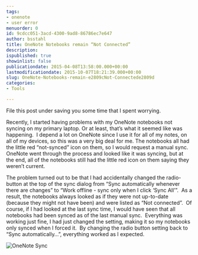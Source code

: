 ```yaml
---
tags:
- onenote
- user error
menuorder: 0
id: 9cdcc051-3acd-4300-9ad8-86786ec7e647
author: bsstahl
title: OneNote Notebooks remain “Not Connected”
description: 
ispublished: true
showinlist: false
publicationdate: 2015-04-08T13:58:00.000+00:00
lastmodificationdate: 2015-10-07T18:21:39.000+00:00
slug: OneNote-Notebooks-remain-e2809cNot-Connectede2809d
categories:
- Tools

---
```

File this post under saving you some time that I spent worrying.

Recently, I started having problems with my OneNote notebooks not syncing on my primary laptop. Or at least, that’s what it seemed like was happening.  I depend a lot on OneNote since I use it for all of my notes, on all of my devices, so this was a very big deal for me. The notebooks all had the little red “not-synced” icon on them, so I would request a manual sync.  OneNote went through the process and looked like it was syncing, but at the end, all of the notebooks still had the little red icon on them saying they weren’t current.

The problem turned out to be that I had accidentally changed the radio-button at the top of the sync dialog from “Sync automatically whenever there are changes” to “Work offline - sync only when I click ‘Sync All’”.  As a result, the notebooks always looked as if they were not up-to-date (because they might not have been) and were listed as “Not connected”.  Of course, if I had looked at the last sync time, I would have seen that all notebooks had been synced as of the last manual sync.  Everything was working just fine, I had just changed the setting, making it so my notebooks only synced when I forced it.  By changing the radio button setting back to “Sync automatically…”, everything worked as I expected.

![OneNote Sync]({PathToRoot}/Images/OneNote%20Sync_thumb.png)